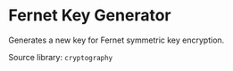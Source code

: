 # Fernet Key Generator

Generates a new key for Fernet symmetric key encryption.

Source library: `cryptography`